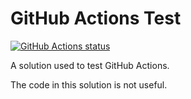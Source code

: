 # GitHub Actions Test

[![GitHub Actions status][build-status]](https://github.com/cgwrench/github-actions-test)

A solution used to test GitHub Actions.

The code in this solution is not useful.

[build-status]: https://github.com/cgwrench/github-actions-test/workflows/Main%20workflow/badge.svg
